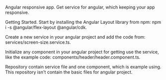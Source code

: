 Angular responsive app.
Get service for angular, which keeping your app responsive.

Getting Started.
Start by installing the Angular Layout library from npm:
npm i -s @angular/flex-layout @angular/cdk.

Create a new service in your angular project and add the code from:
services/screen-size.service.ts.

Initialize any component in your angular project for getting use the service, like the example code:
components/header/header.component.ts.

Repository contain service file and one component, which is example using.
This repository isn't contain the basic files for angular project.
